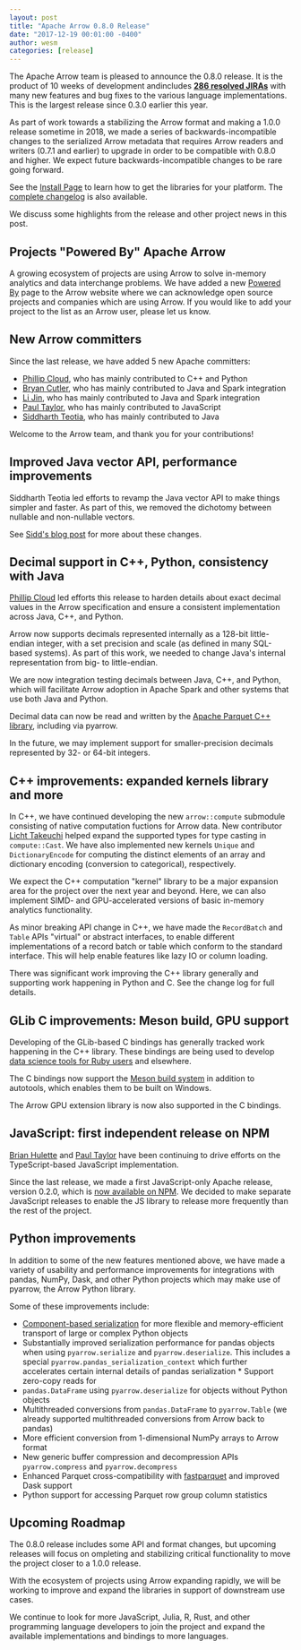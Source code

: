 ```yaml
---
layout: post
title: "Apache Arrow 0.8.0 Release"
date: "2017-12-19 00:01:00 -0400"
author: wesm
categories: [release]
---
```

<!--
{% comment %}
Licensed to the Apache Software Foundation (ASF) under one or more
contributor license agreements.  See the NOTICE file distributed with
this work for additional information regarding copyright ownership.
The ASF licenses this file to you under the Apache License, Version 2.0
(the "License"); you may not use this file except in compliance with
the License.  You may obtain a copy of the License at

http://www.apache.org/licenses/LICENSE-2.0

Unless required by applicable law or agreed to in writing, software
distributed under the License is distributed on an "AS IS" BASIS,
WITHOUT WARRANTIES OR CONDITIONS OF ANY KIND, either express or implied.
See the License for the specific language governing permissions and
limitations under the License.
{% endcomment %}
-->

The Apache Arrow team is pleased to announce the 0.8.0 release. It is the
product of 10 weeks of development andincludes [**286 resolved JIRAs**][1] with
many new features and bug fixes to the various language implementations. This
is the largest release since 0.3.0 earlier this year.

As part of work towards a stabilizing the Arrow format and making a 1.0.0
release sometime in 2018, we made a series of backwards-incompatible changes to
the serialized Arrow metadata that requires Arrow readers and writers (0.7.1
and earlier) to upgrade in order to be compatible with 0.8.0 and higher. We
expect future backwards-incompatible changes to be rare going forward.

See the [Install Page][2] to learn how to get the libraries for your
platform. The [complete changelog][3] is also available.

We discuss some highlights from the release and other project news in this
post.

## Projects "Powered By" Apache Arrow

A growing ecosystem of projects are using Arrow to solve in-memory analytics
and data interchange problems. We have added a new [Powered By][18] page to the
Arrow website where we can acknowledge open source projects and companies which
are using Arrow. If you would like to add your project to the list as an Arrow
user, please let us know.

## New Arrow committers

Since the last release, we have added 5 new Apache committers:

* [Phillip Cloud][5], who has mainly contributed to C++ and Python
* [Bryan Cutler][13], who has mainly contributed to Java and Spark integration
* [Li Jin][14], who has mainly contributed to Java and Spark integration
* [Paul Taylor][4], who has mainly contributed to JavaScript
* [Siddharth Teotia][15], who has mainly contributed to Java

Welcome to the Arrow team, and thank you for your contributions!

## Improved Java vector API, performance improvements

Siddharth Teotia led efforts to revamp the Java vector API to make things
simpler and faster. As part of this, we removed the dichotomy between nullable
and non-nullable vectors.

See [Sidd's blog post][10] for more about these changes.

## Decimal support in C++, Python, consistency with Java

[Phillip Cloud][5] led efforts this release to harden details about exact
decimal values in the Arrow specification and ensure a consistent
implementation across Java, C++, and Python.

Arrow now supports decimals represented internally as a 128-bit little-endian
integer, with a set precision and scale (as defined in many SQL-based
systems). As part of this work, we needed to change Java's internal
representation from big- to little-endian.

We are now integration testing decimals between Java, C++, and Python, which
will facilitate Arrow adoption in Apache Spark and other systems that use both
Java and Python.

Decimal data can now be read and written by the [Apache Parquet C++
library][6], including via pyarrow.

In the future, we may implement support for smaller-precision decimals
represented by 32- or 64-bit integers.

## C++ improvements: expanded kernels library and more

In C++, we have continued developing the new `arrow::compute` submodule
consisting of native computation fuctions for Arrow data. New contributor
[Licht Takeuchi][7] helped expand the supported types for type casting in
`compute::Cast`. We have also implemented new kernels `Unique` and
`DictionaryEncode` for computing the distinct elements of an array and
dictionary encoding (conversion to categorical), respectively.

We expect the C++ computation "kernel" library to be a major expansion area for
the project over the next year and beyond. Here, we can also implement SIMD-
and GPU-accelerated versions of basic in-memory analytics functionality.

As minor breaking API change in C++, we have made the `RecordBatch` and `Table`
APIs "virtual" or abstract interfaces, to enable different implementations of a
record batch or table which conform to the standard interface. This will help
enable features like lazy IO or column loading.

There was significant work improving the C++ library generally and supporting
work happening in Python and C. See the change log for full details.

## GLib C improvements: Meson build, GPU support

Developing of the GLib-based C bindings has generally tracked work happening in
the C++ library. These bindings are being used to develop [data science tools
for Ruby users][8] and elsewhere.

The C bindings now support the [Meson build system][9] in addition to
autotools, which enables them to be built on Windows.

The Arrow GPU extension library is now also supported in the C bindings.

## JavaScript: first independent release on NPM

[Brian Hulette][11] and [Paul Taylor][4] have been continuing to drive efforts
on the TypeScript-based JavaScript implementation.

Since the last release, we made a first JavaScript-only Apache release, version
0.2.0, which is [now available on NPM][12]. We decided to make separate
JavaScript releases to enable the JS library to release more frequently than
the rest of the project.

## Python improvements

In addition to some of the new features mentioned above, we have made a variety
of usability and performance improvements for integrations with pandas, NumPy,
Dask, and other Python projects which may make use of pyarrow, the Arrow Python
library.

Some of these improvements include:

* [Component-based serialization][16] for more flexible and memory-efficient
  transport of large or complex Python objects
* Substantially improved serialization performance for pandas objects when
  using `pyarrow.serialize` and `pyarrow.deserialize`. This includes a special
  `pyarrow.pandas_serialization_context` which further accelerates certain
  internal details of pandas serialization * Support zero-copy reads for
* `pandas.DataFrame` using `pyarrow.deserialize` for objects without Python
  objects
* Multithreaded conversions from `pandas.DataFrame` to `pyarrow.Table` (we
  already supported multithreaded conversions from Arrow back to pandas)
* More efficient conversion from 1-dimensional NumPy arrays to Arrow format
* New generic buffer compression and decompression APIs `pyarrow.compress` and
  `pyarrow.decompress`
* Enhanced Parquet cross-compatibility with [fastparquet][17] and improved Dask
  support
* Python support for accessing Parquet row group column statistics

## Upcoming Roadmap

The 0.8.0 release includes some API and format changes, but upcoming releases
will focus on ompleting and stabilizing critical functionality to move the
project closer to a 1.0.0 release.

With the ecosystem of projects using Arrow expanding rapidly, we will be
working to improve and expand the libraries in support of downstream use cases.

We continue to look for more JavaScript, Julia, R, Rust, and other programming
language developers to join the project and expand the available
implementations and bindings to more languages.

[1]: https://issues.apache.org/jira/issues/?jql=project%20%3D%20ARROW%20AND%20status%20in%20(Resolved%2C%20Closed)%20AND%20fixVersion%20%3D%200.8.0
[2]: https://arrow.apache.org/install
[3]: https://arrow.apache.org/release/0.8.0.html
[4]: https://github.com/trxcllnt
[5]: https://github.com/cpcloud
[6]: https://github.com/apache/parquet-cpp
[7]: https://github.com/licht-t
[8]: https://github.com/red-data-tools
[9]: https://mesonbuild.com
[10]: https://arrow.apache.org/blog/2017/12/19/java-vector-improvements/
[11]: https://github.com/TheNeuralBit
[12]: http://npmjs.org/package/apache-arrow
[13]: https://github.com/BryanCutler
[14]: https://github.com/icexelloss
[15]: https://github.com/siddharthteotia
[16]: http://arrow.apache.org/docs/python/ipc.html
[17]: https://github.com/dask/fastparquet
[18]: http://arrow.apache.org/powered_by/
